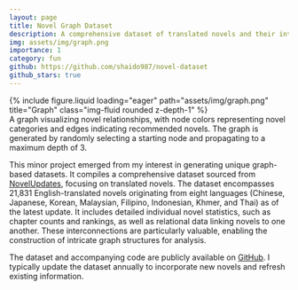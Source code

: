 ```yaml
---
layout: page
title: Novel Graph Dataset
description: A comprehensive dataset of translated novels and their interrelations
img: assets/img/graph.png
importance: 1
category: fun
github: https://github.com/shaido987/novel-dataset
github_stars: true
---
```


<div class="row justify-content-sm-center">
    <div class="col-sm-8 mt-3 mt-md-0">
	{% include figure.liquid loading="eager" path="assets/img/graph.png" title="Graph" class="img-fluid rounded z-depth-1" %}
	<div class="caption">
		A graph visualizing novel relationships, with node colors representing novel categories and edges indicating recommended novels. The graph is generated by randomly selecting a starting node and propagating to a maximum depth of 3.
	</div>
    </div>
</div>

This minor project emerged from my interest in generating unique graph-based datasets. It compiles a comprehensive dataset sourced from [NovelUpdates](https://www.novelupdates.com), focusing on translated novels. The dataset encompasses 21,831 English-translated novels originating from eight languages (Chinese, Japanese, Korean, Malaysian, Filipino, Indonesian, Khmer, and Thai) as of the latest update. It includes detailed individual novel statistics, such as chapter counts and rankings, as well as relational data linking novels to one another. These interconnections are particularly valuable, enabling the construction of intricate graph structures for analysis.

The dataset and accompanying code are publicly available on [GitHub](https://github.com/shaido987/novel-dataset). I typically update the dataset annually to incorporate new novels and refresh existing information.
